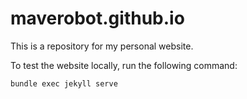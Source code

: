 # maverobot.github.io

This is a repository for my personal website.

To test the website locally, run the following command:
```
bundle exec jekyll serve
```
